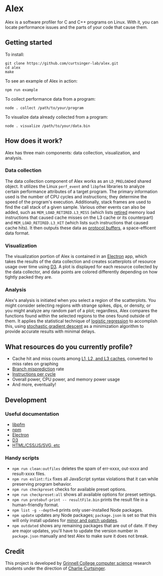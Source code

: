 # Alex

Alex is a software profiler for C and C++ programs on Linux. With it, you can locate performance issues and the parts of your code that cause them.

## Getting started

To install:
```
git clone https://github.com/curtsinger-lab/alex.git
cd alex
make
```

To see an example of Alex in action:
```
npm run example
```

To collect performance data from a program:
```
node . collect /path/to/your/program
```

To visualize data already collected from a program:
```
node . visualize /path/to/your/data.bin
```

## How does it work?
Alex has three main components: data collection, visualization, and analysis.

### Data collection
The data collection component of Alex works as an `LD_PRELOAD`ed shared object. It utilizes the Linux `perf_event` and `libpfm4` libraries to analyze certain performance attributes of a target program. The primary information used is the number of CPU cycles and instructions; they determine the speed of the program's execution. Additionally, stack frames are used to find the call stack of a given sample. Various other events can also be added, such as `MEM_LOAD_RETIRED.L3_MISS` (which lists [retired](https://stackoverflow.com/a/22369286) memory load instructions that caused cache misses on the L3 cache or its counterpart) and `MEM_LOAD_RETIRED.L3_HIT` (which lists such instructions that caused cache hits). It then outputs these data as [protocol buffers](https://developers.google.com/protocol-buffers/), a space-efficent data format.

### Visualization
The visualization portion of Alex is contained in an [Electron](https://electronjs.org/) app, which takes the results of the data collection and creates scatterplots of resource usage over time using [D3](https://d3js.org/). A plot is displayed for each resource collected by the data collector, and data points are colored differently depending on how tightly packed they are.

### Analysis
Alex's analysis is initiated when you select a region of the scatterplots. You might consider selecting regions with strange spikes, dips, or density, or you might analyze any random part of a plot; regardless, Alex compares the functions found within the selected regions to the ones found outside of them. It applies the statistical technique of [logistic regression](https://en.wikipedia.org/wiki/Logistic_regression) to accomplish this, using [stochastic gradient descent](https://en.wikipedia.org/wiki/Stochastic_gradient_descent) as a minimization algorithm to provide accurate results with minimal delays.

## What resources do you currently profile?
* Cache hit and miss counts among [L1, L2, and L3 caches](https://en.wikipedia.org/wiki/Cache_hierarchy), converted to miss rates on graphing
* [Branch misprediction](https://en.wikipedia.org/wiki/Branch_misprediction) rate
* [Instructions per cycle](https://en.wikipedia.org/wiki/Instructions_per_cycle)
* Overall power, CPU power, and memory power usage
* And more, eventually!

## Development
### Useful documentation
* [libpfm](http://man7.org/linux/man-pages/man3/libpfm.3.html)
* [npm](https://docs.npmjs.com/)
* [Electron](https://electronjs.org/docs)
* [D3](https://github.com/d3/d3/wiki)
* [HTML/CSS/JS/SVG, etc](https://developer.mozilla.org)

### Handy scripts
* `npm run clean:outfiles` deletes the spam of err-xxxx, out-xxxx and
  result-xxxx files.
* `npm run eslint:fix` fixes all JavaScript syntax violations that it can while
  preserving program behavior.
* `npm run checkpreset` checks for available preset options.
* `npm run checkpreset:all` shows all available options for preset settings.
* `npm run protobuf-print -- resultFile.bin` prints the result file in a human-friendly format.
* `npm list -g --depth=0` prints only user-installed Node packages.
* `npm update` updates any Node packages; `package.json` is set so that this will only install updates for [minor and patch updates](https://semver.org/).
* `npm outdated` shows any remaining packages that are out of date. If they are major updates, you'll have to update the version number in `package.json` manually and test Alex to make sure it does not break.

## Credit
This project is developed by [Grinnell College computer science](https://github.com/grinnell-cs) research students under the direction of [Charlie Curtsinger](https://github.com/ccurtsinger).
